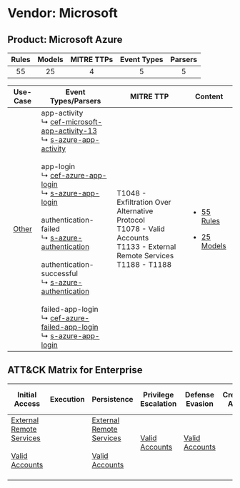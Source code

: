 Vendor: Microsoft
=================
Product: Microsoft Azure
------------------------
| Rules | Models | MITRE TTPs | Event Types | Parsers |
|:-----:|:------:|:----------:|:-----------:|:-------:|
|  55   |   25   |     4      |      5      |    5    |

|                Use-Case                | Event Types/Parsers                                                                                                                                                                                                                                                                                                                                                                                                                                                                                                                                                                                                                                                                                                                                                                  | MITRE TTP                                                                                                                         | Content                                                                                                      |
|:--------------------------------------:| ------------------------------------------------------------------------------------------------------------------------------------------------------------------------------------------------------------------------------------------------------------------------------------------------------------------------------------------------------------------------------------------------------------------------------------------------------------------------------------------------------------------------------------------------------------------------------------------------------------------------------------------------------------------------------------------------------------------------------------------------------------------------------------ | --------------------------------------------------------------------------------------------------------------------------------- | ------------------------------------------------------------------------------------------------------------ |
| [Other](../../../UseCases/uc_other.md) |  app-activity<br> ↳ [cef-microsoft-app-activity-13](Parsers/parserContent_cef-microsoft-app-activity-13.md)<br> ↳ [s-azure-app-activity](Parsers/parserContent_s-azure-app-activity.md)<br><br> app-login<br> ↳ [cef-azure-app-login](Parsers/parserContent_cef-azure-app-login.md)<br> ↳ [s-azure-app-login](Parsers/parserContent_s-azure-app-login.md)<br><br> authentication-failed<br> ↳ [s-azure-authentication](Parsers/parserContent_s-azure-authentication.md)<br><br> authentication-successful<br> ↳ [s-azure-authentication](Parsers/parserContent_s-azure-authentication.md)<br><br> failed-app-login<br> ↳ [cef-azure-failed-app-login](Parsers/parserContent_cef-azure-failed-app-login.md)<br> ↳ [s-azure-app-login](Parsers/parserContent_s-azure-app-login.md)<br> | T1048 - Exfiltration Over Alternative Protocol<br>T1078 - Valid Accounts<br>T1133 - External Remote Services<br>T1188 - T1188<br> | [<ul><li>55 Rules</li></ul><ul><li>25 Models</li></ul>](Rules_Models/r_m_microsoft_microsoft_azure_Other.md) |

ATT&CK Matrix for Enterprise
----------------------------
| Initial Access                                                                                                                                   | Execution | Persistence                                                                                                                                      | Privilege Escalation                                                | Defense Evasion                                                     | Credential Access | Discovery | Lateral Movement | Collection | Command and Control | Exfiltration                                                                                | Impact |
| ------------------------------------------------------------------------------------------------------------------------------------------------ | --------- | ------------------------------------------------------------------------------------------------------------------------------------------------ | ------------------------------------------------------------------- | ------------------------------------------------------------------- | ----------------- | --------- | ---------------- | ---------- | ------------------- | ------------------------------------------------------------------------------------------- | ------ |
| [External Remote Services](https://attack.mitre.org/techniques/T1133)<br><br>[Valid Accounts](https://attack.mitre.org/techniques/T1078)<br><br> |           | [External Remote Services](https://attack.mitre.org/techniques/T1133)<br><br>[Valid Accounts](https://attack.mitre.org/techniques/T1078)<br><br> | [Valid Accounts](https://attack.mitre.org/techniques/T1078)<br><br> | [Valid Accounts](https://attack.mitre.org/techniques/T1078)<br><br> |                   |           |                  |            |                     | [Exfiltration Over Alternative Protocol](https://attack.mitre.org/techniques/T1048)<br><br> |        |